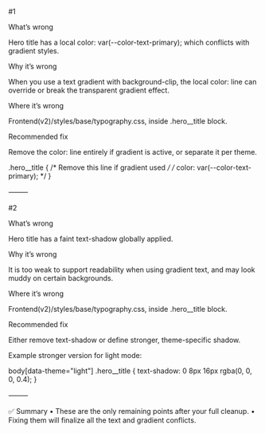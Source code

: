 
#1

What’s wrong

Hero title has a local color: var(--color-text-primary); which conflicts with gradient styles.

Why it’s wrong

When you use a text gradient with background-clip, the local color: line can override or break the transparent gradient effect.

Where it’s wrong

Frontend(v2)/styles/base/typography.css, inside .hero__title block.

Recommended fix

Remove the color: line entirely if gradient is active, or separate it per theme.

.hero__title {
  /* Remove this line if gradient used */
  /* color: var(--color-text-primary); */
}


⸻

#2

What’s wrong

Hero title has a faint text-shadow globally applied.

Why it’s wrong

It is too weak to support readability when using gradient text, and may look muddy on certain backgrounds.

Where it’s wrong

Frontend(v2)/styles/base/typography.css, inside .hero__title block.

Recommended fix

Either remove text-shadow or define stronger, theme-specific shadow.

Example stronger version for light mode:

body[data-theme="light"] .hero__title {
  text-shadow: 0 8px 16px rgba(0, 0, 0, 0.4);
}


⸻

✅ Summary
	•	These are the only remaining points after your full cleanup.
	•	Fixing them will finalize all the text and gradient conflicts.

